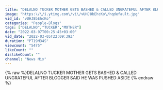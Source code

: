 ```yaml
---
title: "DELALNO TUCKER MOTHER GETS BASHED & CALLED UNGRATEFUL AFTER BLOGGER SAID HE WAS PUSHED ASIDE"
image: "https:\/\/i.ytimg.com\/vi\/vUHJ8bEhcKo\/hqdefault.jpg"
vid_id: "vUHJ8bEhcKo"
categories: "People-Blogs"
tags: ["DELALNO","TUCKER","MOTHER"]
date: "2022-03-07T00:25:45+03:00"
vid_date: "2022-03-05T22:09:39Z"
duration: "PT19M34S"
viewcount: "5475"
likeCount: ""
dislikeCount: ""
channel: "News Mix"
---
```

{% raw %}DELALNO TUCKER MOTHER GETS BASHED & CALLED UNGRATEFUL AFTER BLOGGER SAID HE WAS PUSHED ASIDE {% endraw %}
